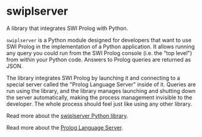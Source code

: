 # swiplserver
A library that integrates SWI Prolog with Python.

`swiplserver` is a Python module designed for developers that want to use SWI Prolog in the implementation of a Python application. It allows running any query you could run from the SWI Prolog console (i.e. the "top level") from within your Python code. Answers to Prolog queries are returned as JSON.

The library integrates SWI Prolog by launching it and connecting to a special server called the "Prolog Language Server" inside of it. Queries are run using the library, and the library manages launching and shutting down the server automatically, making the process management invisible to the developer.  The whole process should feel just like using any other library.

Read more about the [swiplserver Python library](swiplserver/docs/swiplserver/prologserver.html).

Read more about the [Prolog Language Server](swiplserver/docs/language_server/language_server.html).